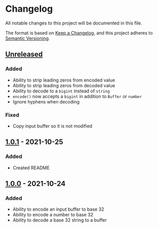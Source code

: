 # Changelog

All notable changes to this project will be documented in this file.

The format is based on [Keep a Changelog](https://keepachangelog.com/en/1.0.0/),
and this project adheres to [Semantic Versioning](https://semver.org/spec/v2.0.0.html).

## [Unreleased]

### Added

- Ability to strip leading zeros from encoded value
- Ability to strip leading zeros from decoded value
- Ability to decode to a `bigint` instead of `string`
- `encode()` now accepts a `bigint` in addition to `Buffer` or `number`
- Ignore hyphens when decoding

### Fixed

- Copy input buffer so it is not modified

## [1.0.1] - 2021-10-25

### Added

- Created README

## [1.0.0] - 2021-10-24

### Added

- Ability to encode an input buffer to base 32
- Ability to encode a number to base 32
- Ability to decode a base 32 string to a buffer

[unreleased]: https://github.com/devbanana/crockford-base32/compare/1.0.1...HEAD
[1.0.1]: https://github.com/devbanana/crockford-base32/compare/1.0.0...1.0.1
[1.0.0]: https://github.com/devbanana/crockford-base32/releases/tag/1.0.0
